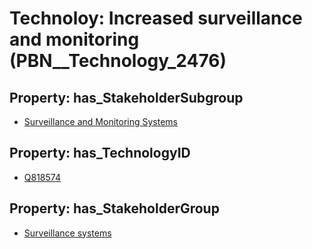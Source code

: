 # Technoloy: __Increased surveillance and monitoring__ (PBN__Technology_2476)

## Property: has_StakeholderSubgroup

* [Surveillance and Monitoring Systems](PBN__TechSubgroup_147)

## Property: has_TechnologyID

* [Q818574](Q818574)

## Property: has_StakeholderGroup

* [Surveillance systems](PBN__TechGroup_6)

